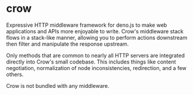 # crow
Expressive HTTP middleware framework for deno.js to make web applications and APIs more enjoyable to write. Crow's middleware stack flows in a stack-like manner, allowing you to perform actions downstream then filter and manipulate the response upstream.

Only methods that are common to nearly all HTTP servers are integrated directly into Crow's small codebase. This includes things like content negotiation, normalization of node inconsistencies, redirection, and a few others.

Crow is not bundled with any middleware.
